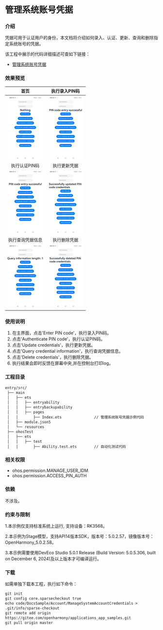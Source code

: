 #  管理系统账号凭据

### 介绍

凭据可用于认证用户的身份，本文档将介绍如何录入、认证、更新、查询和删除指定系统账号的凭据。

该工程中展示的代码详细描述可查如下链接：

- [ 管理系统账号凭据](https://gitee.com/openharmony/docs/blob/master/zh-cn/application-dev/basic-services/account/manage-os-account-credential.md)

### 效果预览

|                             首页                             |                        执行录入PIN码                         |
| :----------------------------------------------------------: | :----------------------------------------------------------: |
| <img src="./screenshots/AccountCredentials_1.png" width="360" style="zoom:33%;" /> | <img src="./screenshots/AccountCredentials_2.png" width="360" style="zoom:33%;" /> |
|                        执行认证PIN码                         |                         执行更新凭据                         |
| <img src="./screenshots/AccountCredentials_3.png" width="360" style="zoom:33%;" /> | <img src="./screenshots/AccountCredentials_4.png" width="360" style="zoom:33%;" /> |
|                       执行查询凭据信息                       |                         执行删除凭据                         |
| <img src="./screenshots/AccountCredentials_5.png" width="360" style="zoom:33%;" /> | <img src="./screenshots/AccountCredentials_6.png" width="360" style="zoom:33%;" /> |

### 使用说明

1. 在主界面，点击'Enter PIN code'，执行录入PIN码。
2. 点击'Authenticate PIN code'，执行认证PIN码。
3. 点击'Update credentials'，执行更新凭据。
4. 点击'Query credential information'，执行查询凭据信息。
5. 点击'Delete credentials'，执行删除凭据。
6. 执行结果会即时反馈在屏幕中央,并在控制台打印log。

### 工程目录

```
entry/src/
 ├── main
 │   ├── ets
 │   │   ├── entryability
 │   │   ├── entrybackupability
 │   │   ├── pages
 │   │       ├── Index.ets               // 管理系统账号凭据示例代码
 │   ├── module.json5
 │   └── resources
 ├── ohosTest
 │   ├── ets
 │   │   ├── test
 │   │       ├── Ability.test.ets        // 自动化测试代码
```

### 相关权限

- ohos.permission.MANAGE_USER_IDM
- ohos.permission.ACCESS_PIN_AUTH

### 依赖

不涉及。

### 约束与限制

1.本示例仅支持标准系统上运行, 支持设备：RK3568。

2.本示例为Stage模型，支持API14版本SDK，版本号：5.0.2.57，镜像版本号：OpenHarmony_5.0.2.58。

3.本示例需要使用DevEco Studio 5.0.1 Release (Build Version: 5.0.5.306, built on December 6, 2024)及以上版本才可编译运行。

### 下载

如需单独下载本工程，执行如下命令：

````
git init
git config core.sparsecheckout true
echo code/DocsSample/Account/ManageSystemAccountCredentials > .git/info/sparse-checkout
git remote add origin https://gitee.com/openharmony/applications_app_samples.git
git pull origin master
````